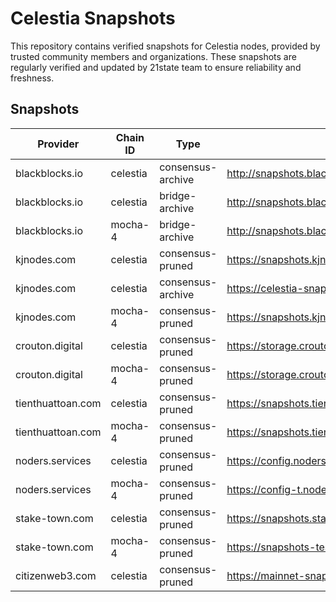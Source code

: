 # Celestia Snapshots

This repository contains verified snapshots for Celestia nodes, provided by trusted community members and organizations. These snapshots are regularly verified and updated by 21state team to ensure reliability and freshness.

<!-- BEGIN_SNAPSHOTS -->
## Snapshots

| Provider | Chain ID | Type | URL |
|----------|-----------|------|-----|
| blackblocks.io | celestia | consensus-archive | http://snapshots.blackblocks.io/mainnet/celestia/fullnode/archive/celestia_fullnode_archive_celestia_latest.tar.lz4 |
| blackblocks.io | celestia | bridge-archive | http://snapshots.blackblocks.io/mainnet/celestia/bridge/archive/celestia_bridge_archive_celestia_latest.tar.lz4 |
| blackblocks.io | mocha-4 | bridge-archive | http://snapshots.blackblocks.io/testnet/celestia/bridge/archive/celestia_bridge_archive_mocha-4_latest.tar.lz4 |
| kjnodes.com | celestia | consensus-pruned | https://snapshots.kjnodes.com/celestia/snapshot_latest.tar.lz4 |
| kjnodes.com | celestia | consensus-archive | https://celestia-snapshots.kjnodes.com/celestia-archive/snapshot_latest.tar.lz4 |
| kjnodes.com | mocha-4 | consensus-pruned | https://snapshots.kjnodes.com/celestia-testnet/snapshot_latest.tar.lz4 |
| crouton.digital | celestia | consensus-pruned | https://storage.crouton.digital/mainnet/celestia/snapshots/celestia_latest.tar.lz4 |
| crouton.digital | mocha-4 | consensus-pruned | https://storage.crouton.digital/testnet/celestia/snapshots/celestia_latest.tar.lz4 |
| tienthuattoan.com | celestia | consensus-pruned | https://snapshots.tienthuattoan.com/mainnet/celestia/celestia_latest.tar.lz4 |
| tienthuattoan.com | mocha-4 | consensus-pruned | https://snapshots.tienthuattoan.com/testnet/celestia/celestia_latest.tar.lz4 |
| noders.services | celestia | consensus-pruned | https://config.noders.services/celestia/data.tar.lz4 |
| noders.services | mocha-4 | consensus-pruned | https://config-t.noders.services/celestia/data.tar.lz4 |
| stake-town.com | celestia | consensus-pruned | https://snapshots.stake-town.com/celestia/celestia_latest.tar.lz4 |
| stake-town.com | mocha-4 | consensus-pruned | https://snapshots-testnet.stake-town.com/celestia/mocha-4_latest.tar.lz4 |
| citizenweb3.com | celestia | consensus-pruned | https://mainnet-snapshots.citizenweb3.com/celestia/snapshot_latest.tar.lz4 |
<!-- END_SNAPSHOTS -->
